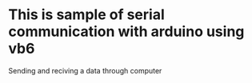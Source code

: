 # This is sample of serial communication with arduino using vb6
Sending and reciving a data through computer
